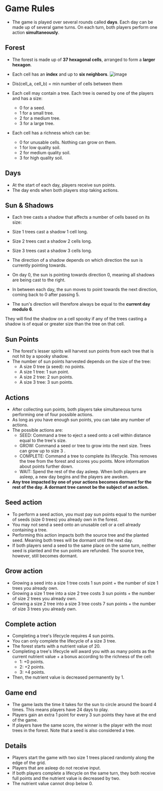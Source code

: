 # Game Rules

 - The game is played over several rounds called **days**. Each day can be made up of several game turns. On each turn, both players perform one action **simultaneously**.

## Forest
 - The forest is made up of **37 hexagonal cells**, arranged to form a **larger hexagon**.
 - Each cell has an **index** and up to **six neighbors**.
![image](https://user-images.githubusercontent.com/45315180/117443301-407e9900-af38-11eb-84a9-3bee20904cd6.png)

 - Dis(cell_a, cell_b) = min number of cells between them
 - Each cell may contain a tree. Each tree is owned by one of the players and has a size:
   - 0 for a seed.
   - 1 for a small tree.
   - 2 for a medium tree.
   - 3 for a large tree.
- Each cell has a richness which can be:
  - 0 for unusable cells. Nothing can grow on them.
  - 1 for low quality soil.
  - 2 for medium quality soil.
  - 3 for high quality soil.

## Days
 - At the start of each day, players receive sun points.
 - The day ends when both players stop taking actions.

## Sun & Shadows
 - Each tree casts a shadow that affects a number of cells based on its size:
  - Size 1 trees cast a shadow 1 cell long.
  - Size 2 trees cast a shadow 2 cells long.
  - Size 3 trees cast a shadow 3 cells long.
- The direction of a shadow depends on which direction the sun is currently pointing towards.
- On day 0, the sun is pointing towards direction 0, meaning all shadows are being cast to the right.

- In between each day, the sun moves to point towards the next direction, coming back to 0 after passing 5.
- The sun's direction will therefore always be equal to the **current day modulo 6**.

They will find the shadow on a cell spooky if any of the trees casting a shadow is of equal or greater size than the tree on that cell.

## Sun Points
 - The forest's lesser spirits will harvest sun points from each tree that is not hit by a spooky shadow.
 - The number of sun points harvested depends on the size of the tree:
   - A size 0 tree (a seed): no points.
   - A size 1 tree: 1 sun point.
   - A size 2 tree: 2 sun points.
   - A size 3 tree: 3 sun points.

## Actions
- After collecting sun points, both players take simultaneous turns performing one of four possible actions.
- As long as you have enough sun points, you can take any number of actions.
- The possible actions are:
   - SEED: Command a tree to eject a seed onto a cell within distance equal to the tree's size.
   - GROW: Command a seed or tree to grow into the next size. Trees can grow up to size 3 .
   - COMPLETE: Command a tree to complete its lifecycle. This removes the tree from the forest and scores you points. More information about points further down.
   - WAIT: Spend the rest of the day asleep. When both players are asleep, a new day begins and the players are awoken.
- **Any tree impacted by one of your actions becomes dormant for the rest of the day. A dormant tree cannot be the subject of an action.**

## Seed action
- To perform a seed action, you must pay sun points equal to the number of seeds (size 0 trees) you already own in the forest.
- You may not send a seed onto an unusable cell or a cell already containing a tree.
- Performing this action impacts both the source tree and the planted seed. Meaning both trees will be dormant until the next day.
- If both players send a seed to the same place on the same turn, neither seed is planted and the sun points are refunded. The source tree, however, still becomes dormant.

## Grow action
- Growing a seed into a size 1 tree costs 1 sun point + the number of size 1 trees you already own.
- Growing a size 1 tree into a size 2 tree costs 3 sun points + the number of size 2 trees you already own.
- Growing a size 2 tree into a size 3 tree costs 7 sun points + the number of size 3 trees you already own.

## Complete action
- Completing a tree's lifecycle requires 4 sun points.
- You can only complete the lifecycle of a size 3 tree.
- The forest starts with a nutrient value of 20.
- Completing a tree's lifecycle will award you with as many points as the current nutrient value + a bonus according to the richness of the cell:
   - 1: +0 points.
   - 2: +2 points.
   - 3: +4 points.
- Then, the nutrient value is decreased permanently by 1.

## Game end
- The game lasts the time it takes for the sun to circle around the board 4 times. This means players have 24 days to play.
- Players gain an extra 1 point for every 3 sun points they have at the end of the game.
- If players have the same score, the winner is the player with the most trees in the forest. Note that a seed is also considered a tree.

## Details
- Players start the game with two size 1 trees placed randomly along the edge of the grid.
- Players that are asleep do not receive input.
- If both players complete a lifecycle on the same turn, they both receive full points and the nutrient value is decreased by two.
- The nutrient value cannot drop below 0.
